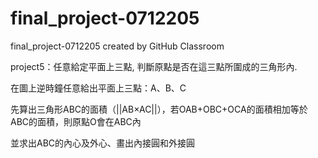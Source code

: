 # final_project-0712205
final_project-0712205 created by GitHub Classroom

project5：任意給定平面上三點, 判斷原點是否在這三點所圍成的三角形內.

在圖上逆時鐘任意給出平面上三點：A、B、C

先算出三角形ABC的面積（||AB×AC||），若OAB+OBC+OCA的面積相加等於ABC的面積，則原點O會在ABC內

並求出ABC的內心及外心、畫出內接圓和外接圓
